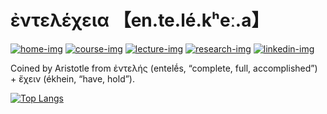 # ἐντελέχεια 【en.te.lé.kʰeː.a】

[![home-img]][home-url]
[![course-img]][course-url]
[![lecture-img]][lecture-url]
[![research-img]][research-url]
[![linkedin-img]][linkedin-url]

[home-img]: https://img.shields.io/badge/home-entelecheia.me-blue
[home-url]: https://entelecheia.me
[course-img]: https://img.shields.io/badge/course-entelecheia.ai-blue
[course-url]: https://course.entelecheia.ai
[lecture-img]: https://img.shields.io/badge/lecture-entelecheia.ai-blue
[lecture-url]: https://lecture.entelecheia.ai
[research-img]: https://img.shields.io/badge/research-entelecheia.ai-blue
[research-url]: https://research.entelecheia.ai
[linkedin-img]: https://img.shields.io/badge/LinkedIn-blue?logo=linkedin
[linkedin-url]: https://www.linkedin.com/in/entelecheia/

Coined by Aristotle from ἐντελής (entelḗs, “complete, full, accomplished”) + ἔχειν (ékhein, “have, hold”).

[![Top Langs](https://github-readme-stats.vercel.app/api/top-langs/?username=entelecheia&size_weight=0.1&count_weight=0.9&layout=compact&langs_count=10&theme=transparent&card_width=400)](https://entelecheia.me/repositories/)
